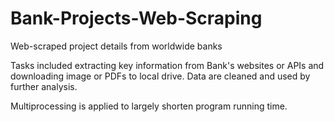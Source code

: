 # Bank-Projects-Web-Scraping
Web-scraped project details from worldwide banks

Tasks included extracting key information from Bank's websites or APIs and downloading image or PDFs to local drive.
Data are cleaned and used by further analysis.

Multiprocessing is applied to largely shorten program running time.
